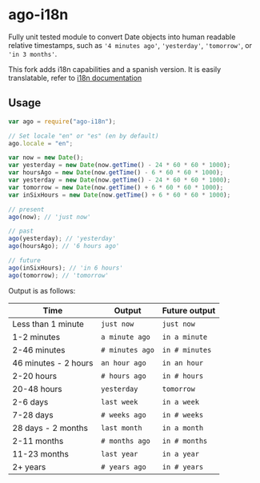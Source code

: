 # ago-i18n

Fully unit tested module to convert Date objects into human readable relative timestamps, such as `'4 minutes ago'`, `'yesterday'`, `'tomorrow'`, or `'in 3 months'`.

This fork adds i18n capabilities and a spanish version.
It is easily translatable, refer to [i18n documentation](https://github.com/mashpie/i18n-node)

## Usage

```javascript
var ago = require("ago-i18n");

// Set locale "en" or "es" (en by default)
ago.locale = "en";

var now = new Date();
var yesterday = new Date(now.getTime() - 24 * 60 * 60 * 1000);
var hoursAgo = new Date(now.getTime() - 6 * 60 * 60 * 1000);
var yesterday = new Date(now.getTime() - 24 * 60 * 60 * 1000);
var tomorrow = new Date(now.getTime() + 6 * 60 * 60 * 1000);
var inSixHours = new Date(now.getTime() + 6 * 60 * 60 * 1000);

// present
ago(now); // 'just now'

// past
ago(yesterday); // 'yesterday'
ago(hoursAgo); // '6 hours ago'

// future
ago(inSixHours); // 'in 6 hours'
ago(tomorrow); // 'tomorrow'
```

Output is as follows:

| Time                 | Output          | Future output  |
| -------------------- | --------------- | -------------- |
| Less than 1 minute   | `just now`      | `just now`     |
| 1-2 minutes          | `a minute ago`  | `in a minute`  |
| 2-46 minutes         | `# minutes ago` | `in # minutes` |
| 46 minutes - 2 hours | `an hour ago`   | `in an hour`   |
| 2-20 hours           | `# hours ago`   | `in # hours`   |
| 20-48 hours          | `yesterday`     | `tomorrow`     |
| 2-6 days             | `last week`     | `in a week`    |
| 7-28 days            | `# weeks ago`   | `in # weeks`   |
| 28 days - 2 months   | `last month`    | `in a month`   |
| 2-11 months          | `# months ago`  | `in # months`  |
| 11-23 months         | `last year`     | `in a year`    |
| 2+ years             | `# years ago`   | `in # years`   |
